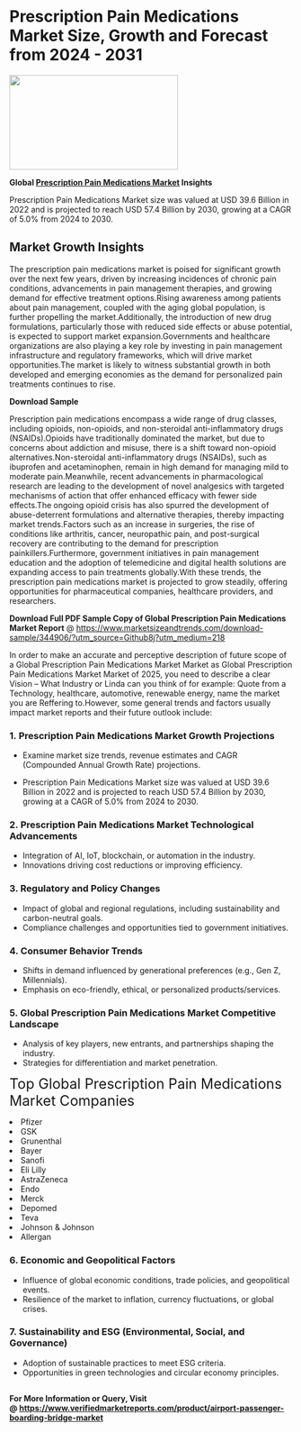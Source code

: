 <H1>Prescription Pain Medications Market Size, Growth and Forecast from 2024 - 2031</H1><img class="aligncenter size-medium wp-image-584254" src="https://thirdeyenews.in/wp-content/uploads/2024/09/Global-Market-Research-300x168.jpeg" alt="" width="300" height="168" /><p><strong>Global&nbsp;<a href="https://www.marketsizeandtrends.com/download-sample/344906/?utm_source=Github8j?utm_medium=218">Prescription Pain Medications Market</a> Insights</strong></p><p>Prescription Pain Medications Market size was valued at USD 39.6 Billion in 2022 and is projected to reach USD 57.4 Billion by 2030, growing at a CAGR of 5.0% from 2024 to 2030.</p><p><h2>Market Growth Insights</h2> <p>The prescription pain medications market is poised for significant growth over the next few years, driven by increasing incidences of chronic pain conditions, advancements in pain management therapies, and growing demand for effective treatment options.Rising awareness among patients about pain management, coupled with the aging global population, is further propelling the market.Additionally, the introduction of new drug formulations, particularly those with reduced side effects or abuse potential, is expected to support market expansion.Governments and healthcare organizations are also playing a key role by investing in pain management infrastructure and regulatory frameworks, which will drive market opportunities.The market is likely to witness substantial growth in both developed and emerging economies as the demand for personalized pain treatments continues to rise.</p> <p><strong>Download Sample</strong></p> <p>Prescription pain medications encompass a wide range of drug classes, including opioids, non-opioids, and non-steroidal anti-inflammatory drugs (NSAIDs).Opioids have traditionally dominated the market, but due to concerns about addiction and misuse, there is a shift toward non-opioid alternatives.Non-steroidal anti-inflammatory drugs (NSAIDs), such as ibuprofen and acetaminophen, remain in high demand for managing mild to moderate pain.Meanwhile, recent advancements in pharmacological research are leading to the development of novel analgesics with targeted mechanisms of action that offer enhanced efficacy with fewer side effects.The ongoing opioid crisis has also spurred the development of abuse-deterrent formulations and alternative therapies, thereby impacting market trends.Factors such as an increase in surgeries, the rise of conditions like arthritis, cancer, neuropathic pain, and post-surgical recovery are contributing to the demand for prescription painkillers.Furthermore, government initiatives in pain management education and the adoption of telemedicine and digital health solutions are expanding access to pain treatments globally.With these trends, the prescription pain medications market is projected to grow steadily, offering opportunities for pharmaceutical companies, healthcare providers, and researchers.<p><span class=""><strong>Download Full PDF Sample Copy of Global Prescription Pain Medications Market Report</strong> @ <a href="https://www.marketsizeandtrends.com/download-sample/344906/?utm_source=Github8j?utm_medium=218" target="_blank">https://www.marketsizeandtrends.com/download-sample/344906/?utm_source=Github8j?utm_medium=218</a></span></p><p>In order to make an accurate and perceptive description of future scope of a Global&nbsp;Prescription Pain Medications Market Market as Global&nbsp;Prescription Pain Medications Market Market of 2025, you need to describe a clear Vision &ndash; What Industry or Linda can you think of for example: Quote from a Technology, healthcare, automotive, renewable energy, name the market you are Reffering to.However, some general trends and factors usually impact market reports and their future outlook include:</p><h3>1.&nbsp;<strong>Prescription Pain Medications Market Growth Projections</strong></h3><ul><li>Examine market size trends, revenue estimates and CAGR (Compounded Annual Growth Rate) projections.</li><li><p>Prescription Pain Medications Market size was valued at USD 39.6 Billion in 2022 and is projected to reach USD 57.4 Billion by 2030, growing at a CAGR of 5.0% from 2024 to 2030.</p></li></ul><h3>2.&nbsp;<strong>Prescription Pain Medications Market Technological Advancements</strong></h3><ul><li>Integration of AI, IoT, blockchain, or automation in the industry.</li><li>Innovations driving cost reductions or improving efficiency.</li></ul><h3>3.&nbsp;<strong>Regulatory and Policy Changes</strong></h3><ul><li>Impact of global and regional regulations, including sustainability and carbon-neutral goals.</li><li>Compliance challenges and opportunities tied to government initiatives.</li></ul><h3>4.&nbsp;<strong>Consumer Behavior Trends</strong></h3><ul><li>Shifts in demand influenced by generational preferences (e.g., Gen Z, Millennials).</li><li>Emphasis on eco-friendly, ethical, or personalized products/services.</li></ul><h3>5.&nbsp;<strong>Global Prescription Pain Medications Market Competitive Landscape</strong></h3><ul><li>Analysis of key players, new entrants, and partnerships shaping the industry.</li><li>Strategies for differentiation and market penetration.</li></ul><p data-pm-slice="1 1 []"><span style="color: inherit; font-family: inherit; font-size: 25px;">Top Global Prescription Pain Medications Market Companies</span></p><div class="" data-test-id=""><p><li>Pfizer</li><li> GSK</li><li> Grunenthal</li><li> Bayer</li><li> Sanofi</li><li> Eli Lilly</li><li> AstraZeneca</li><li> Endo</li><li> Merck</li><li> Depomed</li><li> Teva</li><li> Johnson & Johnson</li><li> Allergan</li></p></div><h3>6.&nbsp;<strong>Economic and Geopolitical Factors</strong></h3><ul><li>Influence of global economic conditions, trade policies, and geopolitical events.</li><li>Resilience of the market to inflation, currency fluctuations, or global crises.</li></ul><h3>7.&nbsp;<strong>Sustainability and ESG (Environmental, Social, and Governance)</strong></h3><ul><li>Adoption of sustainable practices to meet ESG criteria.</li><li>Opportunities in green technologies and circular economy principles.</li></ul><h2><strong style="font-size: 14px;">For More Information or Query, Visit @&nbsp;</strong><a style="background-color: #ffffff; font-size: 14px;" href="https://www.marketsizeandtrends.com/report/prescription-pain-medications-market/" target="_blank">https://www.verifiedmarketreports.com/product/airport-passenger-boarding-bridge-market</a></h2>